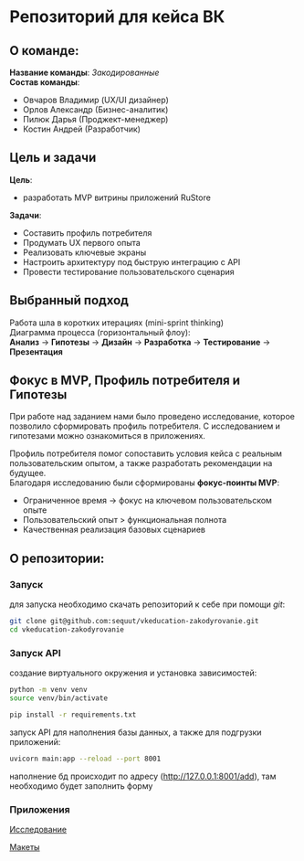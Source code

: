 # Репозиторий для кейса ВК 
## О командe:
__Название команды__: *Закодированные*  
__Состав команды__:
- Овчаров Владимир (UX/UI дизайнер)
- Орлов Александр (Бизнес-аналитик)
- Пилюк Дарья (Проджект-менеджер)
- Костин Андрей (Разработчик)

## Цель и задачи
__Цель__:  
- разработать MVP витрины приложений RuStore

__Задачи__:
- Составить профиль потребителя
- Продумать UX первого опыта
- Реализовать ключевые экраны
- Настроить архитектуру под быструю интеграцию с API
- Провести тестирование пользовательского сценария

## Выбранный подход
Работа шла в коротких итерациях (mini-sprint thinking)  
Диаграмма процесса (горизонтальный флоу):  
__Анализ__ -> __Гипотезы__ -> __Дизайн__ -> __Разработка__ -> __Тестирование__ -> __Презентация__

## Фокус в MVP, Профиль потребителя и Гипотезы  
При работе над заданием нами было проведено исследование, которое позволило сформировать профиль потребителя. С исследованием и гипотезами можно ознакомиться в приложениях.  

Профиль потребителя помог сопоставить условия кейса с реальным пользовательским опытом, а также разработать рекомендации на будущее.  
Благодаря исследованию были сформированы __фокус-поинты MVP__:  
- Ограниченное время → фокус на ключевом пользовательском опыте
- Пользовательский опыт > функциональная полнота
- Качественная реализация базовых сценариев

## О репозитории:
### Запуск
для запуска необходимо скачать репозиторий к себе при помощи *git*:

```bash
git clone git@github.com:sequut/vkeducation-zakodyrovanie.git
cd vkeducation-zakodyrovanie
```

### Запуск API
создание виртуального окружения и установка зависимостей:
```bash
python -m venv venv
source venv/bin/activate

pip install -r requirements.txt
```

запуск API для наполнения базы данных, а также для подгрузки приложений:
```bash
uvicorn main:app --reload --port 8001
```

наполнение бд происходит по адресу (http://127.0.0.1:8001/add), там необходимо будет заполнить форму

### Приложения

[Исследование](https://docs.google.com/document/d/1E2DPAZjoconuDRjQ70qFdlYzg-Li7IwSPpydAaJZDvk/edit?usp=sharing)

[Макеты](https://www.figma.com/design/al0R4FfZw5vmKjJEeKnJwM/Case-Study?node-id=9-439&t=0IDLOCbTDDNdxsV4-1)
